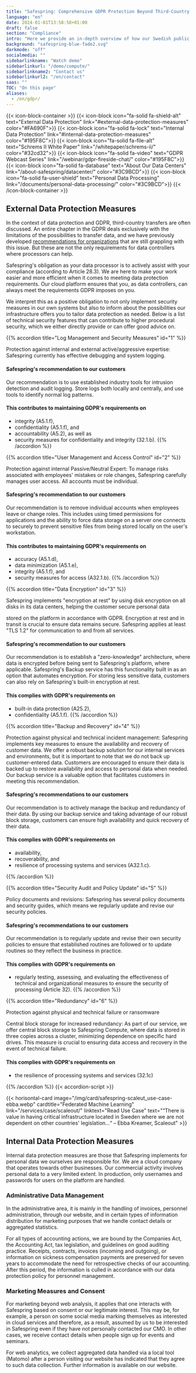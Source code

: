 ```yaml
---
title: "Safespring: Comprehensive GDPR Protection Beyond Third-Country Transfer"
language: "en"
date: 2024-01-01T13:58:58+01:00
draft: false
section: "Compliance"
intro: "Here we provide an in-depth overview of how our Swedish public cloud platform not only meets the strict requirements of GDPR, but also goes a step further to ensure your company's data protection. With Safespring, you get not just a solution that protects against data transfer to third countries, but a comprehensive strategy that covers more aspects of data protection and security."
background: "safespring-blue-fade2.svg"
darkmode: "off"
socialmedia: ""
sidebarlinkname: "Watch demo"
sidebarlinkurl: "/demo/compute/"
sidebarlinkname2: "Contact us"
sidebarlinkurl2: "/en/contact"
saas: ""
TOC: "On this page"
aliases:
  - /en/gdpr/
---
```


{{< icon-block-container >}}
{{< icon-block icon="fa-solid fa-shield-alt" text="External Data Protection" link="#external-data-protection-measures" color="#FA690F">}}
{{< icon-block icon="fa-solid fa-lock" text="Internal Data Protection" link="#internal-data-protection-measures" color="#195F8C">}}
{{< icon-block icon="fa-solid fa-file-alt" text="Schrems II White Paper" link="/whitepaper/schrems-ii/" color="#32cd32">}}
{{< icon-block icon="fa-solid fa-video" text="GDPR Webcast Series" link="/webinar/gdpr-fireside-chat/" color="#195F8C">}}
{{< icon-block icon="fa-solid fa-database" text="About Our Data Centers" link="/about-safespring/datacenter/" color="#3C9BCD">}}
{{< icon-block icon="fa-solid fa-user-shield" text="Personal Data Processing" link="/documents/personal-data-processing/" color="#3C9BCD">}}
{{< /icon-block-container >}}

## External Data Protection Measures

In the context of data protection and GDPR, third-country transfers are often discussed. An entire chapter in the GDPR deals exclusively with the limitations of the possibilities to transfer data, and we have previously developed [recommendations for organizations](/whitepaper/schrems-ii/) that are still grappling with this issue. But these are not the only requirements for data controllers where processors can help.

Safespring's obligation as your data processor is to actively assist with your compliance (according to Article 28.3). We are here to make your work easier and more efficient when it comes to meeting data protection requirements. Our cloud platform ensures that you, as data controllers, can always meet the requirements GDPR imposes on you.

We interpret this as a positive obligation to not only implement security measures in our own systems but also to inform about the possibilities our infrastructure offers you to tailor data protection as needed. Below is a list of technical security features that can contribute to higher procedural security, which we either directly provide or can offer good advice on.

{{% accordion title="Log Management and Security Measures" id="1" %}}

Protection against internal and external active/aggressive expertise: Safespring currently has effective debugging and system logging.

#### Safespring's recommendation to our customers

Our recommendation is to use established industry tools for intrusion detection and audit logging. Store logs both locally and centrally, and use tools to identify normal log patterns.

#### This contributes to maintaining GDPR's requirements on

- integrity (A5.1.f),
- confidentiality (A5.1.f), and
- accountability (A5.2), as well as
- security measures for confidentiality and integrity (32.1.b).
  {{% /accordion %}}

{{% accordion title="User Management and Access Control" id="2" %}}

Protection against internal Passive/Neutral Expert: To manage risks associated with employees' mistakes or role changes, Safespring carefully manages user access. All accounts must be individual.

#### Safespring's recommendation to our customers

Our recommendation is to remove individual accounts when employees leave or change roles. This includes using timed permissions for applications and the ability to force data storage on a server one connects to securely to prevent sensitive files from being stored locally on the user's workstation.

#### This contributes to maintaining GDPR's requirements on

- accuracy (A5.1.d),
- data minimization (A5.1.e),
- integrity (A5.1.f), and
- security measures for access (A32.1.b).
  {{% /accordion %}}

{{% accordion title="Data Encryption" id="3" %}}

Safespring implements "encryption at rest" by using disk encryption on all disks in its data centers, helping the customer secure personal data

stored on the platform in accordance with GDPR. Encryption at rest and in transit is crucial to ensure data remains secure. Safespring applies at least "TLS 1.2" for communication to and from all services.

#### Safespring's recommendation to our customers

Our recommendation is to establish a "zero-knowledge" architecture, where data is encrypted before being sent to Safespring's platform, where applicable. Safespring's Backup service has this functionality built in as an option that automates encryption. For storing less sensitive data, customers can also rely on Safespring's built-in encryption at rest.

#### This complies with GDPR's requirements on

- built-in data protection (A25.2),
- confidentiality (A5.1.f).
  {{% /accordion %}}

{{% accordion title="Backup and Recovery" id="4" %}}

Protection against physical and technical incident management: Safespring implements key measures to ensure the availability and recovery of customer data. We offer a robust backup solution for our internal services and environments, but it is important to note that we do not back up customer-entered data. Customers are encouraged to ensure their data is backed up to restore availability and access to personal data when needed. Our backup service is a valuable option that facilitates customers in meeting this recommendation.

#### Safespring's recommendations to our customers

Our recommendation is to actively manage the backup and redundancy of their data. By using our backup service and taking advantage of our robust block storage, customers can ensure high availability and quick recovery of their data.

#### This complies with GDPR's requirements on

- availability,
- recoverability, and
- resilience of processing systems and services (A32.1.c).

{{% /accordion %}}

{{% accordion title="Security Audit and Policy Update" id="5" %}}

Policy documents and revisions: Safespring has several policy documents and security guides, which means we regularly update and revise our security policies.

#### Safespring's recommendations to our customers

Our recommendation is to regularly update and revise their own security policies to ensure that established routines are followed or to update routines so they reflect the business in practice.

#### This complies with GDPR's requirements on

- regularly testing, assessing, and evaluating the effectiveness of technical and organizational measures to ensure the security of processing (Article 32).
  {{% /accordion %}}

{{% accordion title="Redundancy" id="6" %}}

Protection against physical and technical failure or ransomware

Central block storage for increased redundancy: As part of our service, we offer central block storage to Safespring Compute, where data is stored in three copies across a cluster, minimizing dependence on specific hard drives. This measure is crucial to ensuring data access and recovery in the event of technical failure.

#### This complies with GDPR's requirements on

- the resilience of processing systems and services (32.1c)

{{% /accordion %}}
{{< accordion-script >}}

{{< horisontal-card image="/img/card/safespring-scaleut_use-case-ebba.webp" cardtitle="Federated Machine Learning" link="/services/case/scaleout/" linktext="Read Use Case" text="“There is value in having critical infrastructure located in Sweden where we are not dependent on other countries' legislation...“ – Ebba Kreamer, Scaleout" >}}

## Internal Data Protection Measures

Internal data protection measures are those that Safespring implements for personal data we ourselves are responsible for. We are a cloud company that operates towards other businesses. Our commercial activity involves personal data to a very limited extent. In production, only usernames and passwords for users on the platform are handled.

### Administrative Data Management

In the administrative area, it is mainly in the handling of invoices, personnel administration, through our website, and in certain types of information distribution for marketing purposes that we handle contact details or aggregated statistics.

For all types of accounting actions, we are bound by the Companies Act, the Accounting Act, tax legislation, and guidelines on good auditing practice. Receipts, contracts, invoices (incoming and outgoing), or information on sickness compensation payments are preserved for seven years to accommodate the need for retrospective checks of our accounting. After this period, the information is culled in accordance with our data protection policy for personnel management.

### Marketing Measures and Consent

For marketing beyond web analysis, it applies that one interacts with Safespring based on consent or our legitimate interest. This may be, for example, a person on some social media marking themselves as interested in cloud services and therefore, as a result, assumed by us to be interested in Safespring even if they have not personally contacted our CMO. In other cases, we receive contact details when people sign up for events and seminars.

For web analytics, we collect aggregated data handled via a local tool (Matomo) after a person visiting our website has indicated that they agree to such data collection. Further information is available on our website.

